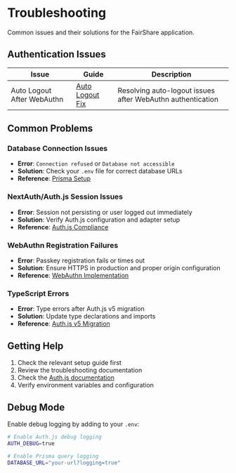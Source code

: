 # Troubleshooting

Common issues and their solutions for the FairShare application.

## Authentication Issues

| Issue                      | Guide                                   | Description                                                |
| -------------------------- | --------------------------------------- | ---------------------------------------------------------- |
| Auto Logout After WebAuthn | [Auto Logout Fix](./AUTO_LOGOUT_FIX.md) | Resolving auto-logout issues after WebAuthn authentication |

## Common Problems

### Database Connection Issues

- **Error**: `Connection refused` or `Database not accessible`
- **Solution**: Check your `.env` file for correct database URLs
- **Reference**: [Prisma Setup](../setup/PRISMA_SETUP.md)

### NextAuth/Auth.js Session Issues

- **Error**: Session not persisting or user logged out immediately
- **Solution**: Verify Auth.js configuration and adapter setup
- **Reference**: [Auth.js Compliance](../setup/AUTHJS_COMPLIANCE.md)

### WebAuthn Registration Failures

- **Error**: Passkey registration fails or times out
- **Solution**: Ensure HTTPS in production and proper origin configuration
- **Reference**: [WebAuthn Implementation](../setup/WEBAUTHN_IMPLEMENTATION.md)

### TypeScript Errors

- **Error**: Type errors after Auth.js v5 migration
- **Solution**: Update type declarations and imports
- **Reference**: [Auth.js v5 Migration](../setup/AUTHJS_V5_MIGRATION.md)

## Getting Help

1. Check the relevant setup guide first
2. Review the troubleshooting documentation
3. Check the [Auth.js documentation](https://authjs.dev)
4. Verify environment variables and configuration

## Debug Mode

Enable debug logging by adding to your `.env`:

```bash
# Enable Auth.js debug logging
AUTH_DEBUG=true

# Enable Prisma query logging
DATABASE_URL="your-url?logging=true"
```
